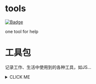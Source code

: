 # tools

[![Badge](https://img.shields.io/badge/link-996.icu-red.svg)](https://996.icu/#/zh_CN)

one tool for help

# 工具包
记录工作、生活中使用到的各种工具，如JS...

<details>
<summary>CLICK ME</summary>
</details>